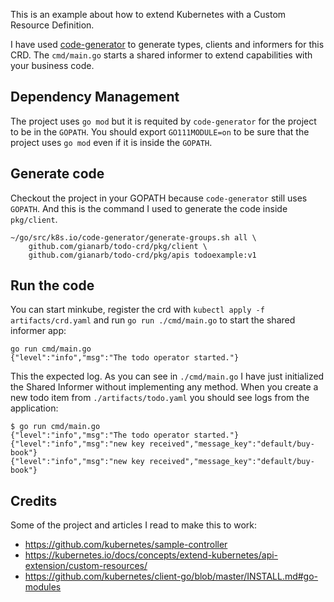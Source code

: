 This is an example about how to extend Kubernetes with a Custom Resource
Definition.

I have used [code-generator](https://github.com/kubernetes/code-generator) to
generate types, clients and informers for this CRD. The `cmd/main.go` starts a
shared informer to extend capabilities with your business code.

## Dependency Management
The project uses `go mod` but it is requited by `code-generator` for the project
to be in the `GOPATH`. You should export `GO111MODULE=on` to be sure that the
project uses `go mod` even if it is inside the `GOPATH`.

## Generate code
Checkout the project in your GOPATH because `code-generator` still uses
`GOPATH`. And this is the command I used to generate the code inside
`pkg/client`.

```
~/go/src/k8s.io/code-generator/generate-groups.sh all \
    github.com/gianarb/todo-crd/pkg/client \
    github.com/gianarb/todo-crd/pkg/apis todoexample:v1
```

## Run the code
You can start minkube, register the crd with `kubectl apply -f
artifacts/crd.yaml` and run `go run ./cmd/main.go` to start the shared informer
app:

```
go run cmd/main.go
{"level":"info","msg":"The todo operator started."}
```

This the expected log. As you can see in `./cmd/main.go` I have just initialized
the Shared Informer without implementing any method. When you create a new todo
item from `./artifacts/todo.yaml` you should see logs from the application:

```
$ go run cmd/main.go
{"level":"info","msg":"The todo operator started."}
{"level":"info","msg":"new key received","message_key":"default/buy-book"}
{"level":"info","msg":"new key received","message_key":"default/buy-book"}
```

## Credits
Some of the project and articles I read to make this to work:

* https://github.com/kubernetes/sample-controller
* https://kubernetes.io/docs/concepts/extend-kubernetes/api-extension/custom-resources/
* https://github.com/kubernetes/client-go/blob/master/INSTALL.md#go-modules
